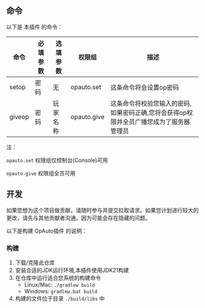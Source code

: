 ## 命令

以下是 本插件 的命令：

| 命令 | 必填参数 | 选填参数 | 权限组 | 描述 |
| ---- | ------ |  ------  | --- | --- |
| setop | 密码 |   无   | opauto.set | 这条命令将会设置op密码 | 
| giveop | 密码  |  玩家名称  |  opauto.give  | 这条命令将校验您输入的密码,如果密码正确,您将会获得op权限并全员广播您成为了服务器管理员 |

注：

`opauto.set` 权限组仅控制台(Console)可用

`opauto.give` 权限组全员可用

## 开发

如果您想为这个项目做贡献，请随时参与并提交拉取请求。如果您计划进行较大的更改，请先与其他贡献者沟通，因为可能会存在隐藏的问题。

以下是构建 OpAuto插件 的说明：

### 构建
1. 下载/克隆此仓库
2. 安装合适的JDK运行环境,本插件使用JDK21构建
3. 在仓库中运行适合您系统的构建命令
   - Linux/Mac: `./gradlew build`
   - Windows: `gradlew.bat build`
4. 构建的文件位于目录 `./build/libs` 中

